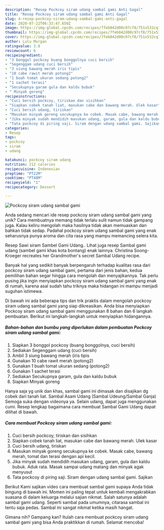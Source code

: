 ```yaml
---
description: "Resep Pockcoy siram udang sambal gami Anti Gagal"
title: "Resep Pockcoy siram udang sambal gami Anti Gagal"
slug: 4-resep-pockcoy-siram-udang-sambal-gami-anti-gagal
date: 2020-07-22T06:33:47.650Z
image: https://img-global.cpcdn.com/recipes/7feb042d00c97cf8/751x532cq70/pockcoy-siram-udang-sambal-gami-foto-resep-utama.jpg
thumbnail: https://img-global.cpcdn.com/recipes/7feb042d00c97cf8/751x532cq70/pockcoy-siram-udang-sambal-gami-foto-resep-utama.jpg
cover: https://img-global.cpcdn.com/recipes/7feb042d00c97cf8/751x532cq70/pockcoy-siram-udang-sambal-gami-foto-resep-utama.jpg
author: Lulu Morgan
ratingvalue: 3.8
reviewcount: 6
recipeingredient:
- "3 bonggol pockcoy buang bonggolnya cuci bersih"
- "Segenggam udang cuci bersih"
- "3 siung bawang merah iris tipis"
- "10 cabe rawit merah potong2"
- "1 buah tomat ukuran sedang potong2"
- "1 sachet terasi"
- "Secukupnya garam gula dan kaldu bubuk"
- " Minyak goreng"
recipeinstructions:
- "Cuci bersih pockcoy, tiriskan dan sisihkan"
- "Siapkan cobek tanah liat, masukan cabe dan bawang merah. Ulek kasar"
- "Cuci bersih udang, tiriskan"
- "Masukan minyak goreng secukupnya ke cobek. Masak cabe, bawang merah, tomat dan terasi dengan api kecil."
- "Jika minyak sudah mendidih masukan udang, garam, gula dan kaldu bubuk. Aduk rata. Masak sampai udang matang dan minyak agak menyusut"
- "Tata pockcoy di piring saji. Siram dengan udang sambal gami. Sajikan"
categories:
- Resep
tags:
- pockcoy
- siram
- udang

katakunci: pockcoy siram udang 
nutrition: 212 calories
recipecuisine: Indonesian
preptime: "PT22M"
cooktime: "PT48M"
recipeyield: "1"
recipecategory: Dessert

---
```



![Pockcoy siram udang sambal gami](https://img-global.cpcdn.com/recipes/7feb042d00c97cf8/751x532cq70/pockcoy-siram-udang-sambal-gami-foto-resep-utama.jpg)

Anda sedang mencari ide resep pockcoy siram udang sambal gami yang unik? Cara membuatnya memang tidak terlalu sulit namun tidak gampang juga. Kalau keliru mengolah maka hasilnya tidak akan memuaskan dan bahkan tidak sedap. Padahal pockcoy siram udang sambal gami yang enak seharusnya punya aroma dan cita rasa yang mampu memancing selera kita.

Resep Sawi siram Sambel Gami Udang.. Lihat juga resep Sambal gami udang (sambel gami khas kota bontang) enak lainnya. Christina Soong-Kroeger recreates her Grandmother&#39;s secret Sambal Udang recipe.

Banyak hal yang sedikit banyak berpengaruh terhadap kualitas rasa dari pockcoy siram udang sambal gami, pertama dari jenis bahan, kedua pemilihan bahan segar hingga cara mengolah dan menyajikannya. Tak perlu pusing jika ingin menyiapkan pockcoy siram udang sambal gami yang enak di rumah, karena asal sudah tahu triknya maka hidangan ini mampu menjadi suguhan istimewa.


Di bawah ini ada beberapa tips dan trik praktis dalam mengolah pockcoy siram udang sambal gami yang siap dikreasikan. Anda bisa menyiapkan Pockcoy siram udang sambal gami menggunakan 8 bahan dan 6 langkah pembuatan. Berikut ini langkah-langkah untuk menyiapkan hidangannya.

<!--inarticleads1-->

##### Bahan-bahan dan bumbu yang diperlukan dalam pembuatan Pockcoy siram udang sambal gami:

1. Siapkan 3 bonggol pockcoy (buang bonggolnya, cuci bersih)
1. Sediakan Segenggam udang (cuci bersih)
1. Ambil 3 siung bawang merah (iris tipis
1. Gunakan 10 cabe rawit merah (potong2)
1. Gunakan 1 buah tomat ukuran sedang (potong2)
1. Gunakan 1 sachet terasi
1. Sediakan Secukupnya garam, gula dan kaldu bubuk
1. Siapkan  Minyak goreng


Hanya saja yg unik dan khas, sambal gami ini dimasak dan disajikan dg cobek dari tanah liat. Sambal Asam Udang (Sambal Udeung/Sambal Ganja) Semoga suka dengan videonya ya. Selain udang, dapat juga menggunakan cumi. Resep lengkap bagaimana cara membuat Sambal Gami Udang dapat dilihat di bawah. 

<!--inarticleads2-->

##### Cara membuat Pockcoy siram udang sambal gami:

1. Cuci bersih pockcoy, tiriskan dan sisihkan
1. Siapkan cobek tanah liat, masukan cabe dan bawang merah. Ulek kasar
1. Cuci bersih udang, tiriskan
1. Masukan minyak goreng secukupnya ke cobek. Masak cabe, bawang merah, tomat dan terasi dengan api kecil.
1. Jika minyak sudah mendidih masukan udang, garam, gula dan kaldu bubuk. Aduk rata. Masak sampai udang matang dan minyak agak menyusut
1. Tata pockcoy di piring saji. Siram dengan udang sambal gami. Sajikan


Berikut Kami sajikan video cara membuat sambal gami supaya Anda tidak bingung di bawah ini. Momen ini paling tepat untuk kembali mengakrabkan suasana di dalam keluarga melalui sajian nikmat. Salah satunya adalah sambal gami udang. Seperti sambal pada umumnya, citarasa sambal ini tentu saja pedas. Sambal ini sangat nikmat ketika masih hangat. 

Gimana nih? Gampang kan? Itulah cara membuat pockcoy siram udang sambal gami yang bisa Anda praktikkan di rumah. Selamat mencoba!
